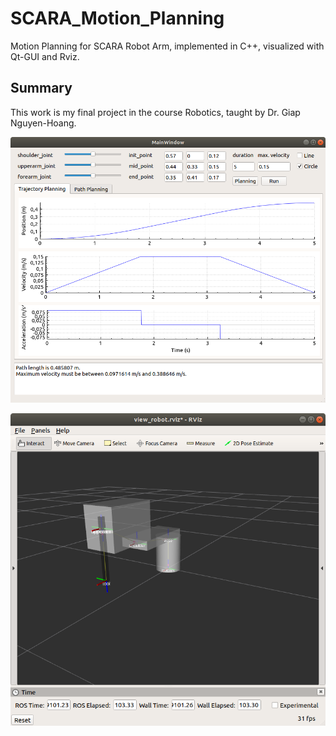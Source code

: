 # SCARA_Motion_Planning
Motion Planning for SCARA Robot Arm, implemented in C++, visualized with Qt-GUI and Rviz.

## Summary
This work is my final project in the course Robotics, taught by Dr. Giap Nguyen-Hoang.

<p align="center">
  <img src="GUI.png" width="600" alt="accessibility text">
</p>
<p align="center">
  <img src="Rviz.png" width="600" alt="accessibility text">
</p>
